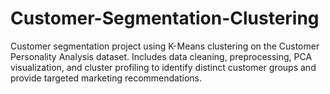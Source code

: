 # Customer-Segmentation-Clustering
Customer segmentation project using K-Means clustering on the Customer Personality Analysis dataset. Includes data cleaning, preprocessing, PCA visualization, and cluster profiling to identify distinct customer groups and provide targeted marketing recommendations.
